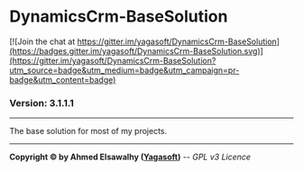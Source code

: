 # DynamicsCrm-BaseSolution

[![Join the chat at https://gitter.im/yagasoft/DynamicsCrm-BaseSolution](https://badges.gitter.im/yagasoft/DynamicsCrm-BaseSolution.svg)](https://gitter.im/yagasoft/DynamicsCrm-BaseSolution?utm_source=badge&utm_medium=badge&utm_campaign=pr-badge&utm_content=badge)

### Version: 3.1.1.1
---

The base solution for most of my projects.

---
**Copyright &copy; by Ahmed Elsawalhy ([Yagasoft](http://yagasoft.com))** -- _GPL v3 Licence_
